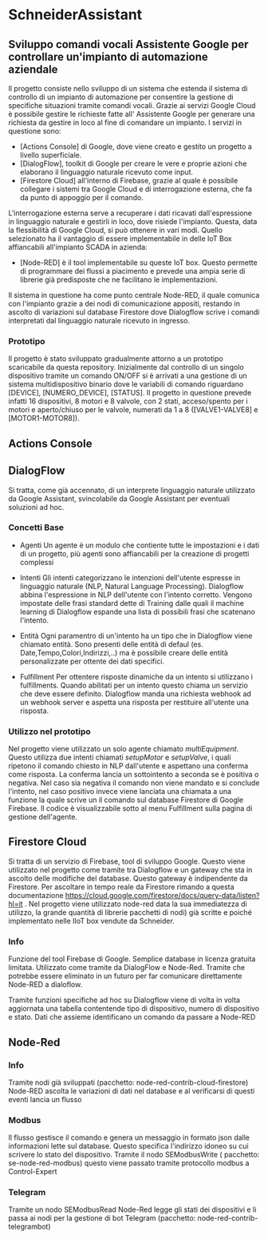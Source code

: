 # SchneiderAssistant

## Sviluppo comandi vocali Assistente Google per controllare un'impianto di automazione aziendale

Il progetto consiste nello sviluppo di un sistema che estenda il sistema di controllo di un impianto di automazione per consentire la gestione di specifiche situazioni tramite comandi vocali. 
Grazie ai servizi Google Cloud è possibile gestire le richieste fatte all' Assistente Google per generare una richiesta da gestire in loco al fine di comandare un impianto. I servizi in questione sono:
- [Actions Console] di Google, dove viene creato e gestito un progetto a livello superficiale. 
- [DialogFlow], toolkit di Google per creare le vere e proprie azioni che elaborano il linguaggio naturale ricevuto come input.
- [Firestore Cloud] all'interno di Firebase, grazie al quale è possibile collegare i sistemi tra Google Cloud e di interrogazione esterna, che fa da punto di appoggio per il comando.

L'interrogazione esterna serve a recuperare i dati ricavati dall'espressione in linguaggio naturale e gestirli in loco, dove risiede l'impianto. Questa, data la flessibilità di Google Cloud, si può ottenere in vari modi. Quello selezionato ha il vantaggio di essere implementabile in delle IoT Box affiancabili all'impianto SCADA in azienda:
- [Node-RED] è il tool implementabile su queste IoT box. Questo permette di programmare dei flussi a piacimento e prevede una ampia serie di librerie già predisposte che ne facilitano le implementazioni.

Il sistema in questione ha come punto centrale Node-RED, il quale comunica con l'impianto grazie a dei nodi di comunicazione appositi, restando in ascolto di variazioni sul database Firestore dove Dialogflow scrive i comandi interpretati dal linguaggio naturale ricevuto in ingresso. 

### Prototipo

Il progetto è stato sviluppato gradualmente attorno a un prototipo scaricabile da questa repository. Inizialmente dal controllo di un singolo dispositivo tramite un comando ON/OFF si è arrivati a una gestione di un sistema multidispositivo binario dove le variabili di comando riguardano [DEVICE], [NUMERO_DEVICE], [STATUS]. Il progetto in questione prevede infatti 16 dispositivi, 8 motori e 8 valvole, con 2 stati, acceso/spento per i motori e aperto/chiuso per le valvole, numerati da 1 a 8 ([VALVE1-VALVE8] e [MOTOR1-MOTOR8]).

## Actions Console

## DialogFlow

Si tratta, come già accennato, di un interprete linguaggio naturale utilizzato da Google Assistant, svincolabile da Google Assistant per eventuali soluzioni ad hoc. 

### Concetti Base

- Agenti
Un agente è un modulo che contiente tutte le impostazioni e i dati di un progetto, più agenti sono affiancabili per la creazione di progetti complessi

- Intenti
Gli intenti categorizzano le intenzioni dell'utente espresse in linguaggio naturale (NLP, Natural Language Processing). Dialogflow abbina l'espressione in NLP dell'utente con l'intento corretto.
Vengono impostate delle frasi standard dette di Training dalle quali il machine learning di Dialogflow espande una lista di possibili frasi che scatenano l'intento.

- Entità 
Ogni paramentro di un'intento ha un tipo che in Dialogflow viene chiamato entità. Sono presenti delle entità di defaul (es. Date,Tempo,Colori,Indirizzi,..) ma è possibile creare delle entità personalizzate per ottente dei dati specifici.

- Fulfillment
Per ottentere risposte dinamiche da un intento si utilizzano i fulfillments. Quando abilitati per un intento questo chiama un servizio che deve essere definito. Dialogflow manda una richiesta webhook ad un webhook server e aspetta una risposta per restituire all'utente una risposta.


### Utilizzo nel prototipo

Nel progetto viene utilizzato un solo agente chiamato *multiEquipment*. Questo utilizza due intenti chiamati *setupMotor* e *setupValve*, i quali ripetono il comando chiesto in NLP dall'utente e aspettano una conferma come risposta. La conferma lancia un sottointento a seconda se è positiva o negativa.
Nel caso sia negativa il comando non viene mandato e si conclude l'intento, nel caso positivo invece viene lanciata una chiamata a una funzione la quale scrive un il comando sul database Firestore di Google Firebase. Il codice è visualizzabile sotto al menu Fulfillment sulla pagina di gestione dell'agente.

## Firestore Cloud

Si tratta di un servizio di Firebase, tool di sviluppo Google. Questo viene utilizzato nel progetto come tramite tra Dialogflow e un gateway che sta in ascolto delle modifiche del database. Questo gateway è indipendente da Firestore. 
Per ascoltare in tempo reale da Firestore rimando a questa documentazione https://cloud.google.com/firestore/docs/query-data/listen?hl=it .
Nel progetto viene utilizzato node-red data la sua immediatezza di utilizzo, la grande quantità di librerie pacchetti di nodi) già scritte e poiché implementato nelle IIoT box vendute da Schneider.

### Info
Funzione del tool Firebase di Google. Semplice database in licenza gratuita limitata.
Utilizzato come tramite da DialogFlow e Node-Red. Tramite che potrebbe essere eliminato in un futuro per far comunicare direttamente Node-RED a dialoflow.

Tramite funzioni specifiche ad hoc su Dialogflow viene di volta in volta aggiornata una tabella contentende tipo di dispositivo, numero di dispositivo e stato. Dati che assieme identificano un comando da passare a Node-RED

## Node-Red

### Info
Tramite nodi già sviluppati (pacchetto: node-red-contrib-cloud-firestore) Node-RED ascolta le variazioni di dati nel database e al verificarsi di questi eventi lancia un flusso

### Modbus
Il flusso gestisce il comando e genera un messaggio in formato json dalle informazioni lette sul database. Questo specifica l'indirizzo idoneo su cui scrivere lo stato del dispositivo. Tramite il nodo SEModbusWrite ( pacchetto: se-node-red-modbus) questo viene passato tramite protocollo modbus a Control-Expert

### Telegram
Tramite un nodo SEModbusRead Node-Red legge gli stati dei dispositivi e li passa ai nodi per la gestione di bot Telegram (pacchetto: node-red-contrib-telegrambot)


